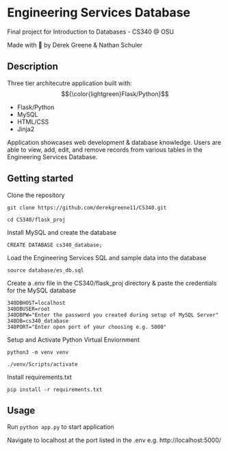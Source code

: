 # Engineering Services Database

Final project for Introduction to Databases - CS340 @ OSU

Made with :green_heart: by Derek Greene & Nathan Schuler

## Description

Three tier architecutre application built with:
$${\color{lightgreen}Flask/Python}$$
- Flask/Python
- MySQL
- HTML/CSS
- Jinja2

Application showcases web development & database knowledge. Users are able to view, add, edit, and remove records from various tables in the Engineering Services Database. 

## Getting started

Clone the repository

`git clone https://github.com/derekgreene11/CS340.git`

`cd CS340/flask_proj`

Install MySQL and create the database

`CREATE DATABASE cs340_database;`

Load the Engineering Services SQL and sample data into the database

`source database/es_db.sql`

Create a .env file in the CS340/flask_proj directory & paste the credentials for the MySQL database 

```
340DBHOST=localhost
340DBUSER=root
340DBPW="Enter the password you created during setup of MySQL Server"
340DB=cs340_database
340PORT="Enter open port of your choosing e.g. 5000"
```

Setup and Activate Python Virtual Enviornment

`python3 -m venv venv`

`./venv/Scripts/activate`

Install requirements.txt

`pip install -r requirements.txt`

## Usage

Run `python app.py` to start application

Navigate to localhost at the port listed in the .env e.g. http://localhost:5000/